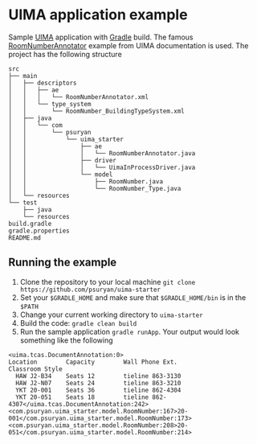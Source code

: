 # UIMA application example
Sample [UIMA](https://uima.apache.org/) application with [Gradle](https://gradle.org/) build. The famous [RoomNumberAnnotator](https://uima.apache.org/doc-uima-annotator.html) example from UIMA documentation is used. The project has the following structure 

```
src
├── main
│   ├── descriptors
│   │   ├── ae
│   │   │   └── RoomNumberAnnotator.xml
│   │   └── type_system
│   │       └── RoomNumber_BuildingTypeSystem.xml
│   ├── java
│   │   └── com
│   │       └── psuryan
│   │           └── uima_starter
│   │               ├── ae
│   │               │   └── RoomNumberAnnotator.java
│   │               ├── driver
│   │               │   └── UimaInProcessDriver.java
│   │               └── model
│   │                   ├── RoomNumber.java
│   │                   └── RoomNumber_Type.java
│   └── resources
└── test
    ├── java
    └── resources
build.gradle
gradle.properties
README.md
```

## Running the example
1. Clone the repository to your local machine `git clone https://github.com/psuryan/uima-starter`
2. Set your `$GRADLE_HOME` and make sure that `$GRADLE_HOME/bin` is in the `$PATH`
3. Change your current working directory to `uima-starter`
4. Build the code: `gradle clean build`
5. Run the sample application `gradle runApp`. Your output would look something like the following 
```err
<uima.tcas.DocumentAnnotation:0>
Location        Capacity        Wall Phone Ext.
Classroom Style
  HAW J2-B34    Seats 12        tieline 863-3130
  HAW J2-N07    Seats 24        tieline 863-3210
  YKT 20-001    Seats 36        tieline 862-4304
  YKT 20-051    Seats 18        tieline 862-4307</uima.tcas.DocumentAnnotation:242>
<com.psuryan.uima_starter.model.RoomNumber:167>20-001</com.psuryan.uima_starter.model.RoomNumber:173>
<com.psuryan.uima_starter.model.RoomNumber:208>20-051</com.psuryan.uima_starter.model.RoomNumber:214>
```
